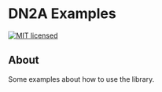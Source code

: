 # DN2A Examples #

[![MIT licensed](https://img.shields.io/badge/license-MIT-blue.svg)](https://raw.githubusercontent.com/antoniodeluca/dn2a-examples/main/LICENSE)

## About ##

Some examples about how to use the library.

